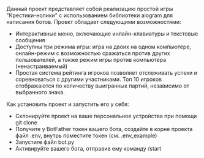 Данный проект представляет собой реализацию простой игры "Крестики-нолики" с использованием библиотеки aiogram для написания ботов. Проект обладает следующими возможностями:

- Интерактивные меню, включающие инлайн-клавиатуры и текстовые сообщения
- Доступны три режима игры: игра на двоих на одном компьютере, онлайн-режим с возможностью сражаться против других пользователей, а также режим игры против компьютера (ненастраиваемый)
- Простая система рейтинга игроков позволяет отслеживать успехи и соревноваться с другими участниками. Топ 10 игроков отображаются по количеству выигранных партий, независимо от выбранного знака.

Как установить проект и запустить его у себя: 
- Склонируйте проект на ваше персональное устройства при помощи git clone
- Получите у BotFather токен вашего бота, создайте в корне проекта файл .env, внутрь поместите токен (см. .env_example)
- Запустите файл bot.py
- Активируйте вашего бота, отправив ему команду /start

